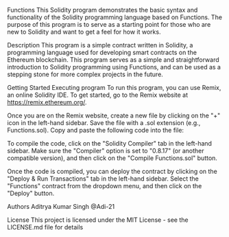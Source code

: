 Functions
This Solidity program demonstrates the basic syntax and functionality of the Solidity programming language based on Functions. The purpose of this program is to serve as a starting point for those who are new to Solidity and want to get a feel for how it works.

Description
This program is a simple contract written in Solidity, a programming language used for developing smart contracts on the Ethereum blockchain. This program serves as a simple and straightforward introduction to Solidity programming using Functions, and can be used as a stepping stone for more complex projects in the future.

Getting Started
Executing program
To run this program, you can use Remix, an online Solidity IDE. To get started, go to the Remix website at https://remix.ethereum.org/.

Once you are on the Remix website, create a new file by clicking on the "+" icon in the left-hand sidebar. Save the file with a .sol extension (e.g., Functions.sol). Copy and paste the following code into the file:

To compile the code, click on the "Solidity Compiler" tab in the left-hand sidebar. Make sure the "Compiler" option is set to "0.8.17" (or another compatible version), and then click on the "Compile Functions.sol" button.

Once the code is compiled, you can deploy the contract by clicking on the "Deploy & Run Transactions" tab in the left-hand sidebar. Select the "Functions" contract from the dropdown menu, and then click on the "Deploy" button.


Authors
Aditrya Kumar Singh
@Adi-21

License
This project is licensed under the MIT License - see the LICENSE.md file for details